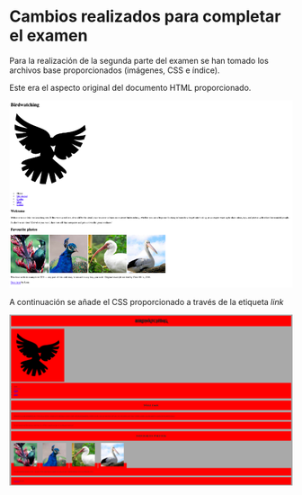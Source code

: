 # Cambios realizados para completar el examen

Para la realización de la segunda parte del examen se han tomado los archivos base proporcionados (imágenes, CSS e índice).

Este era el aspecto original del documento HTML proporcionado.

![hola](Resources/Original.png)

A continuación se añade el CSS proporcionado a través de la etiqueta *link*
    <link href="style.css" rel="stylesheet">

![CSS](Resources/CSS.png)

